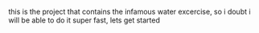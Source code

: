 this is the project that contains the infamous water excercise, so i doubt i will be able to do it super fast, lets get started